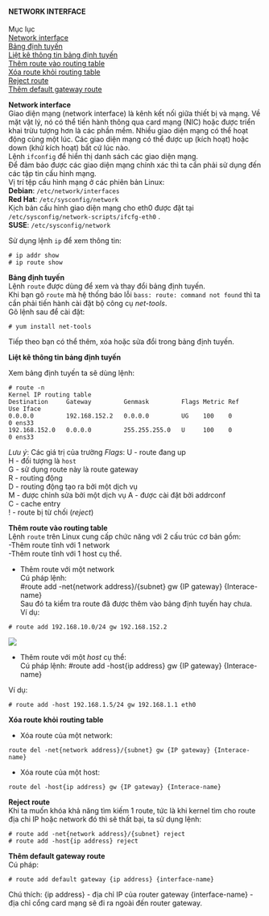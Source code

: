 #### NETWORK INTERFACE  
Mục lục  
[Network interface](#1)  
[Bảng định tuyến](#2)  
[Liệt kê thông tin bảng định tuyến](#3)  
[Thêm route vào routing table](#4)  
[Xóa route khỏi routing table](#5)  
[Reject route](#6)  
[Thêm default gateway route](#7)
<a name="1"></a>

**Network interface**  
Giao diện mạng (network interface) là kênh kết nối giữa thiết bị và mạng. Về mặt vật lý, nó có thể tiến hành thông qua card mạng (NIC) hoặc được triển khai trừu tượng hơn là các phần mềm. Nhiều giao diện mạng có thể hoạt động cùng một lúc. Các giao diện mạng có thể được up (kích hoạt) hoặc down (khử kích hoạt) bất cứ lúc nào.   
Lệnh `ifconfig` để hiển thị danh sách các giao diện mạng.  
Để đảm bảo được các giao diện mạng chính xác thì ta cần phải sử dụng đến các tập tin cấu hình mạng.  
Vị trí tệp cấu hình mạng ở các phiên bản Linux:  
**Debian**: `/etc/network/interfaces`  
**Red Hat**: `/etc/sysconfig/network`  
Kịch bản cấu hình giao diện mạng cho eth0 được đặt tại `/etc/sysconfig/network-scripts/ifcfg-eth0` .  
**SUSE**: `/etc/sysconfig/network`  

Sử dụng lệnh `ip` để xem thông tin:  
```
# ip addr show  
# ip route show
```

<a name="2"></a>  

**Bảng định tuyến**  
Lệnh `route` được dùng để xem và thay đổi bảng định tuyến.  
Khi bạn gõ `route` mà hệ thống báo lỗi `bass: route: command not found` thì ta cần phải tiến hành cài đặt bộ công cụ *net-tools*.   
Gõ lệnh sau để cài đặt:
```
# yum install net-tools
```
Tiếp theo bạn có thể thêm, xóa hoặc sửa đổi trong bảng định tuyến.    
<a name="3"></a>

**Liệt kê thông tin bảng định tuyến**

Xem bảng định tuyến ta sẽ dùng lệnh:  
```
# route -n    
Kernel IP routing table
Destination     Gateway         Genmask         Flags Metric Ref    Use Iface
0.0.0.0         192.168.152.2   0.0.0.0         UG    100    0        0 ens33
192.168.152.0   0.0.0.0         255.255.255.0   U     100    0        0 ens33
```
*Lưu ý*: Các giá trị của trường *Flags*:
 U - route đang up   
 H - đối tượng là `host`  
 G - sử dụng route này là route gateway  
 R - routing động  
 D - routing động tạo ra bởi một dịch vụ  
 M - được chỉnh sửa bởi một dịch vụ 
 A - được cài đặt bởi addrconf  
 C - cache entry  
 ! - route bị từ chối (*reject*)  
   
<a name="4"></a>

**Thêm route vào routing table**  
Lệnh `route` trên Linux cung cấp chức năng với 2 cấu trúc cơ bản gồm:  
-Thêm route tĩnh với 1 network  
-Thêm route tĩnh với 1 host cụ thể.  

 - Thêm route với một network    
Cú pháp lệnh:  
 #route add -net{network address}/{subnet} gw {IP gateway} {Interace-name}  
 Sau đó ta kiểm tra route đã được thêm vào bảng định tuyến hay chưa.  
 Ví dụ: 
 ```
 # route add 192.168.10.0/24 gw 192.168.152.2
 ```
 <img src="https://i.imgur.com/uRolDrp.png">  

- Thêm route với một *host* cụ thể:  
Cú pháp lệnh:
#route add -host{ip address} gw {IP gateway} {Interace-name}  

 Ví dụ: 
 ```
# route add -host 192.168.1.5/24 gw 192.168.1.1 eth0
 ```

 <a name="5"></a>

**Xóa route khỏi routing table**
- Xóa route của một network: 
```
route del -net{network address}/{subnet} gw {IP gateway} {Interace-name}  
```
- Xóa route của một host:   
```
route del -host{ip address} gw {IP gateway} {Interace-name}
```
<a name="6"></a>

**Reject route**  
Khi ta muốn khóa khả năng tìm kiếm 1 route, tức là khi kernel tìm cho route địa chi IP hoặc network đó thì sẽ thất bại, ta sử dụng lệnh:  
```
# route add -net{network address}/{subnet} reject 
# route add -host{ip address} reject
```
<a name="7"></a>

**Thêm default gateway route**  
Cú pháp:  
```
# route add default gateway {ip address} {interface-name}
```
Chú thích:
{ip address} - địa chỉ IP của router gateway
{interface-name} - địa chỉ cổng card mạng sẽ đi ra ngoài đến router gateway.  
